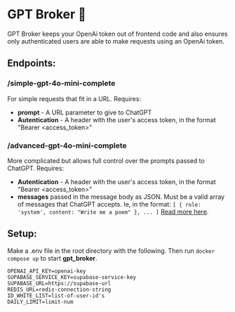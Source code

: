 # GPT Broker 💼

GPT Broker keeps your OpenAi token out of frontend code and also ensures only authenticated users are able to make requests using an OpenAi token.

## Endpoints:
### /simple-gpt-4o-mini-complete
For simple requests that fit in a URL. Requires:
  - **prompt** - A URL parameter to give to ChatGPT
  - **Autentication** - A header with the user's access token, in the format "Bearer <access_token>"

### /advanced-gpt-4o-mini-complete
More complicated but allows full control over the prompts passed to ChatGPT. Requires:
  - **Autentication** - A header with the user's access token, in the format "Bearer <access_token>"
  - **messages** passed in the message body as JSON. Must be a valid array of messages that ChatGPT accepts. Ie, in the format: `[ { role: 'system', content: "Write me a poem" }, ... ]` [Read more here](https://platform.openai.com/docs/guides/chat-completions/getting-started?lang=node.js).

## Setup:
Make a .env file in the root directory with the following. Then run `docker compose up` to start **gpt_broker**.
```
OPENAI_API_KEY=openai-key
SUPABASE_SERVICE_KEY=supabase-service-key
SUPABASE_URL=https://supabase-url
REDIS_URL=redis-connection-string
ID_WHITE_LIST=list-of-user-id's
DAILY_LIMIT=limit-num
```
